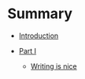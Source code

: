 # Summary

* [Introduction](README.md)

* [Part I](test-page/README.md)
    * [Writing is nice](test-page/test.md)

